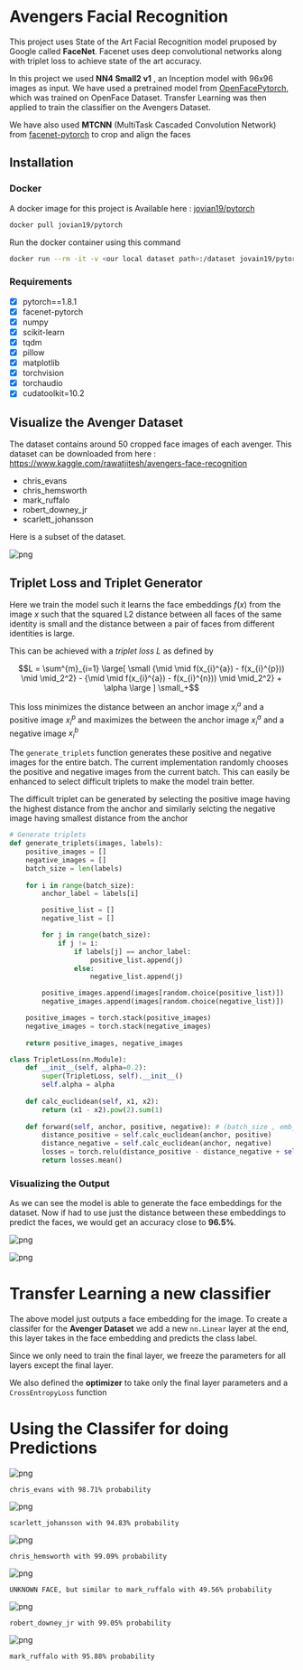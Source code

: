 # Avengers Facial Recognition

This project uses State of the Art Facial Recognition model pruposed by Google called **FaceNet**. Facenet uses deep convolutional networks along with triplet loss to achieve state of the art accuracy. 

In this project we used **NN4 Small2 v1** , an Inception model with 96x96 images as input. We have used a pretrained model from [OpenFacePytorch](https://github.com/thnkim/OpenFacePytorch), which was trained on OpenFace Dataset. Transfer Learning was then applied to train the classifier on the Avengers Dataset.

We have also used **MTCNN** (MultiTask Cascaded Convolution Network) from [facenet-pytorch](https://github.com/timesler/facenet-pytorch) to crop and align the faces
    
## Installation

### Docker
A docker image for this project is Available here :   [jovian19/pytorch](https://hub.docker.com/r/jovian19/pytorch)

```bash
docker pull jovian19/pytorch
```

Run the docker container using this command
```bash
docker run --rm -it -v <our local dataset path>:/dataset jovain19/pytorch:latest bash
```

### Requirements

- [x] pytorch==1.8.1 
- [x] facenet-pytorch
- [x] numpy 
- [x] scikit-learn 
- [x] tqdm  
- [x] pillow 
- [x] matplotlib
- [x] torchvision 
- [x] torchaudio 
- [x] cudatoolkit=10.2

## Visualize the Avenger Dataset

The dataset contains around 50 cropped face images of each avenger. This dataset can be downloaded from here : https://www.kaggle.com/rawatjitesh/avengers-face-recognition

- chris_evans
- chris_hemsworth
- mark_ruffalo
- robert_downey_jr
- scarlett_johansson
  
Here is a subset of the dataset.

![png](output/output_4_0.jpg)
    

## Triplet Loss and Triplet Generator

Here we train the model such it learns the face embeddings $f(x)$ from the image $x$ such that the squared L2 distance between all faces of the same identity is small and the distance between a pair of faces from different identities is large.

This can be achieved with a *triplet loss* $L$ as defined by 

$$L = \sum^{m}_{i=1} \large[ \small {\mid \mid f(x_{i}^{a}) - f(x_{i}^{p})) \mid \mid_2^2} - {\mid \mid f(x_{i}^{a}) - f(x_{i}^{n})) \mid \mid_2^2} + \alpha \large ] \small_+$$

This loss minimizes the distance between an anchor image $x^a_i$ and a positive image $x^p_i$ and maximizes the between the anchor image $x^a_i$ and a negative image $x^b_i$ 

The `generate_triplets` function generates these positive and negative images for the entire batch. The current implementation randomly chooses the positive and negative images from the current batch. This can easily be enhanced to select difficult triplets to make the model train better. 

The difficult triplet can be generated by selecting the positive image having the highest distance from the anchor and similarly selcting the negative image having smallest distance from the anchor


```python
# Generate triplets
def generate_triplets(images, labels):
    positive_images = []
    negative_images = []
    batch_size = len(labels)
    
    for i in range(batch_size):
        anchor_label = labels[i]

        positive_list = []
        negative_list = []

        for j in range(batch_size):
            if j != i:
                if labels[j] == anchor_label:
                    positive_list.append(j)
                else:
                    negative_list.append(j)

        positive_images.append(images[random.choice(positive_list)])
        negative_images.append(images[random.choice(negative_list)])

    positive_images = torch.stack(positive_images)
    negative_images = torch.stack(negative_images)
    
    return positive_images, negative_images

class TripletLoss(nn.Module):
    def __init__(self, alpha=0.2):
        super(TripletLoss, self).__init__()
        self.alpha = alpha
    
    def calc_euclidean(self, x1, x2):
        return (x1 - x2).pow(2).sum(1)
    
    def forward(self, anchor, positive, negative): # (batch_size , emb_size)
        distance_positive = self.calc_euclidean(anchor, positive)
        distance_negative = self.calc_euclidean(anchor, negative)
        losses = torch.relu(distance_positive - distance_negative + self.alpha)
        return losses.mean()

```

### Visualizing the Output

As we can see the model is able to generate the face embeddings for the dataset. Now if had to use just the distance between these embeddings to predict the faces, we would get an accuracy close to **96.5%**.

    
![png](output/output_20_0.jpg)
    
    
![png](output/output_20_1.jpg)
    

# Transfer Learning a new classifier

The above model just outputs a face embedding for the image. To create a classifer for the __Avenger Dataset__ we add a new `nn.Linear` layer at the end, this layer takes in the face embedding and predicts the class label.

Since we only need to train the final layer, we freeze the parameters for all layers except the final layer. 

We also defined the **optimizer** to take only the final layer parameters and a `CrossEntropyLoss` function


# Using the Classifer for doing Predictions

![png](output/output_38_0.jpg)
    


    chris_evans with 98.71% probability
    

![png](output/output_38_12.jpg)
    


    scarlett_johansson with 94.83% probability
    

    
![png](output/output_38_2.jpg)
    


    chris_hemsworth with 99.09% probability
    


    
![png](output/output_38_4.jpg)
    


    UNKNOWN FACE, but similar to mark_ruffalo with 49.56% probability
    

![png](output/output_38_10.jpg)
    


    robert_downey_jr with 99.05% probability
    


    
![png](output/output_38_6.jpg)
    


    mark_ruffalo with 95.88% probability
    


    


    

